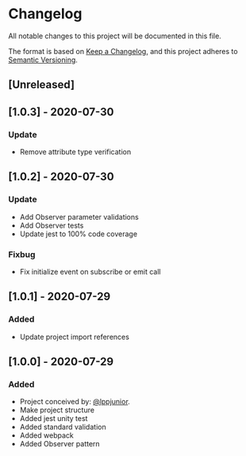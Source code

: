 
# Changelog
All notable changes to this project will be documented in this file.

The format is based on [Keep a Changelog](https://keepachangelog.com/en/1.0.0/),
and this project adheres to [Semantic Versioning](https://semver.org/spec/v2.0.0.html).

## [Unreleased]

## [1.0.3] - 2020-07-30
### Update
- Remove attribute type verification

## [1.0.2] - 2020-07-30
### Update
- Add Observer parameter validations
- Add Observer tests
- Update jest to 100% code coverage
### Fixbug
- Fix initialize event on subscribe or emit call

## [1.0.1] - 2020-07-29
### Added
- Update project import references

## [1.0.0] - 2020-07-29
### Added
- Project conceived by: [@lppjunior](https://github.com/lppjunior).
- Make project structure
- Added jest unity test
- Added standard validation
- Added webpack
- Added Observer pattern
